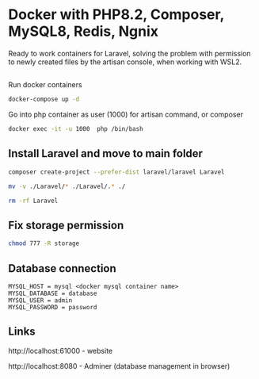 # Docker with PHP8.2, Composer, MySQL8, Redis, Ngnix
Ready to work containers for Laravel, solving the problem with permission to newly created files by the artisan console, when working with WSL2.

## 

Run docker containers
```` bash
docker-compose up -d
````

Go into php container as user (1000) for artisan command, or composer
```` bash
docker exec -it -u 1000  php /bin/bash
````

## Install Laravel and move to main folder
```` bash
composer create-project --prefer-dist laravel/laravel Laravel 
````
```` bash
mv -v ./Laravel/* ./Laravel/.* ./
````
```` bash
rm -rf Laravel
````

## Fix storage permission
```` bash
chmod 777 -R storage
````

## Database connection
    MYSQL_HOST = mysql <docker mysql container name>
    MYSQL_DATABASE = database
    MYSQL_USER = admin
    MYSQL_PASSWORD = password
    
## Links
http://localhost:61000 - website

http://localhost:8080 - Adminer (database management in browser)